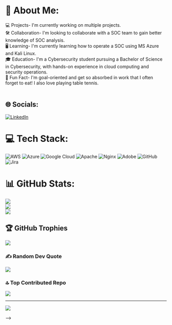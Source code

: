 # 💫 About Me:
💻 Projects- I'm currently working on multiple projects.  <br>🛠️ Collaboration-  I'm looking to collaborate with a SOC team to gain better knowledge of SOC analysis.  <br>🖥️ Learning-  I'm currently learning how to operate a SOC using MS Azure and Kali Linux.  <br>🎓 Education-  I'm a Cybersecurity student pursuing a Bachelor of Science in Cybersecurity, with hands-on experience in cloud computing and security operations.  <br>🏓 Fun Fact- I'm goal-oriented and get so absorbed in work that I often forget to eat! I also love playing table tennis.  <br><br>


## 🌐 Socials:
[![LinkedIn](https://img.shields.io/badge/LinkedIn-%230077B5.svg?logo=linkedin&logoColor=white)](https://linkedin.com/in/www.linkedin.com/in/oriyomi-kuku-725900179) 

# 💻 Tech Stack:
![AWS](https://img.shields.io/badge/AWS-%23FF9900.svg?style=for-the-badge&logo=amazon-aws&logoColor=white) ![Azure](https://img.shields.io/badge/azure-%230072C6.svg?style=for-the-badge&logo=microsoftazure&logoColor=white) ![Google Cloud](https://img.shields.io/badge/GoogleCloud-%234285F4.svg?style=for-the-badge&logo=google-cloud&logoColor=white) ![Apache](https://img.shields.io/badge/apache-%23D42029.svg?style=for-the-badge&logo=apache&logoColor=white) ![Nginx](https://img.shields.io/badge/nginx-%23009639.svg?style=for-the-badge&logo=nginx&logoColor=white) ![Adobe](https://img.shields.io/badge/adobe-%23FF0000.svg?style=for-the-badge&logo=adobe&logoColor=white) ![GitHub](https://img.shields.io/badge/github-%23121011.svg?style=for-the-badge&logo=github&logoColor=white) ![Jira](https://img.shields.io/badge/jira-%230A0FFF.svg?style=for-the-badge&logo=jira&logoColor=white)
# 📊 GitHub Stats:
![](https://github-readme-stats.vercel.app/api?username=joekuku07&theme=radical&hide_border=false&include_all_commits=false&count_private=false)<br/>
![](https://nirzak-streak-stats.vercel.app/?user=joekuku07&theme=radical&hide_border=false)<br/>
![](https://github-readme-stats.vercel.app/api/top-langs/?username=joekuku07&theme=radical&hide_border=false&include_all_commits=false&count_private=false&layout=compact)

## 🏆 GitHub Trophies
![](https://github-profile-trophy.vercel.app/?username=joekuku07&theme=radical&no-frame=false&no-bg=true&margin-w=4)

### ✍️ Random Dev Quote
![](https://quotes-github-readme.vercel.app/api?type=horizontal&theme=radical)

### 🔝 Top Contributed Repo
![](https://github-contributor-stats.vercel.app/api?username=joekuku07&limit=5&theme=dark&combine_all_yearly_contributions=true)

---
[![](https://visitcount.itsvg.in/api?id=joekuku07&icon=0&color=0)](https://visitcount.itsvg.in)

<!-- Proudly created with GPRM ( https://gprm.itsvg.in ) -->
-->
